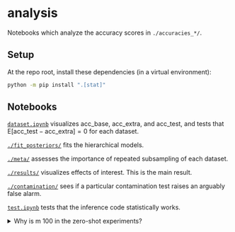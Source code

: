 # analysis

Notebooks which analyze the accuracy scores in `./accuracies_*/`.

## Setup

At the repo root, install these dependencies (in a virtual environment):

```bash
python -m pip install ".[stat]"
```


## Notebooks

[`dataset.ipynb`](./dataset.ipynb) visualizes
$\text{acc}\_\text{base}$,
$\text{acc}\_\text{extra}$, and
$\text{acc}\_\text{test}$, and tests that
$\text{E}[\text{acc}\_\text{test} - \text{acc}\_\text{extra}] = 0$ for each dataset.

[`./fit_posteriors/`](./fit_posteriors/) fits the hierarchical models.

[`./meta/`](./meta/) assesses the importance of repeated subsampling of each dataset.

[`./results/`](./results/) visualizes effects of interest. This is the main result.

[`./contamination/`](./contamination/) sees if a particular contamination test raises an
arguably false alarm.

[`test.ipynb`](./test.ipynb) tests that the inference code statistically works.

<details>
<summary>Why is m 100 in the zero-shot experiments?</summary>

The `./accuracies_zero_shot*/` data were run from
[experiments](../cloud_scripts/gcp/experiments/) with `--num_train 100` (the default
value), but the training dataset is
[unused](https://github.com/kddubey/pretrain-on-test/blob/32c06e3278e6206410966e607f3d7637841f2775/src/pretrain_on_test/classification_zero_shot.py#L13).
`--num_train 100` is supplied to keep every subsample's test split identical across
few-shot and zero-shot experiments, in case we ever want to compare them. The
[subsampling
code](https://github.com/kddubey/pretrain-on-test/blob/32c06e3278e6206410966e607f3d7637841f2775/src/pretrain_on_test/experiment.py#L62)
works by stratify-sampling (by the label) $m$ train observations, and then it randomly
draws $n$ extra and $n$ test observations from the rest of the data. The seed is the
subsample number, which is universal across experiment configurations. Changing $m$
would cause the test split to be different, which makes comparisons less controlled.

</details>
